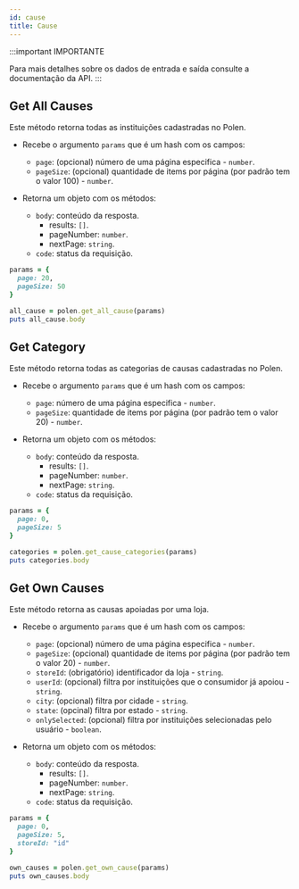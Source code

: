 ```yaml
---
id: cause
title: Cause
---
```


:::important IMPORTANTE

Para mais detalhes sobre os dados de entrada e saída consulte a documentação da API.
:::

## Get All Causes
Este método retorna todas as instituições cadastradas no Polen.

- Recebe o argumento `params` que é um hash com os campos:
    - `page`: (opcional) número de uma página especifica - `number`.
    - `pageSize`: (opcional) quantidade de items por página (por padrão tem o valor 100) - `number`.

- Retorna um objeto com os métodos:
    - `body`: conteúdo da resposta.
        - results: `[]`.
        - pageNumber: `number`.
        - nextPage: `string`.
    - `code`: status da requisição.

```ruby
params = {
  page: 20,
  pageSize: 50
}

all_cause = polen.get_all_cause(params)
puts all_cause.body
```

## Get Category
Este método retorna todas as categorias de causas cadastradas no Polen.

- Recebe o argumento `params` que é um hash com os campos:
    - `page`: número de uma página especifica - `number`.
    - `pageSize`: quantidade de items por página (por padrão tem o valor 20) - `number`.

- Retorna um objeto com os métodos:
    - `body`: conteúdo da resposta.
        - results: `[]`.
        - pageNumber: `number`.
        - nextPage: `string`.
    - `code`: status da requisição.
```ruby
params = {
  page: 0,
  pageSize: 5
}

categories = polen.get_cause_categories(params)
puts categories.body
```

## Get Own Causes
Este método retorna as causas apoiadas por uma loja.

- Recebe o argumento `params` que é um hash com os campos:
    - `page`: (opcional) número de uma página especifica - `number`.
    - `pageSize`: (opcional) quantidade de items por página (por padrão tem o valor 20) - `number`.
    - `storeId`: (obrigatório) identificador da loja - `string`.
    - `userId`: (opcional) filtra por instituições que o consumidor já apoiou - `string`.
    - `city`: (opcional) filtra por cidade - `string`.
    - `state`: (opcinal) filtra por estado - `string`.
    - `onlySelected`: (opcional) filtra por instituições selecionadas pelo usuário - `boolean`.

- Retorna um objeto com os métodos:
    - `body`: conteúdo da resposta.
        - results: `[]`.
        - pageNumber: `number`.
        - nextPage: `string`.
    - `code`: status da requisição.
```ruby
params = {
  page: 0,
  pageSize: 5,
  storeId: "id"
}

own_causes = polen.get_own_cause(params)
puts own_causes.body
```